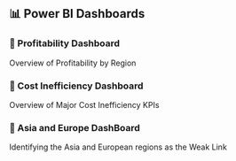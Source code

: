 ## 📊 Power BI Dashboards


### 🔹 Profitability Dashboard
Overview of Profitability by Region

### 🔹 Cost Inefficiency Dashboard
Overview of Major Cost Inefficiency KPIs

### 🔹 Asia and Europe DashBoard
Identifying the Asia and European regions as the Weak Link
